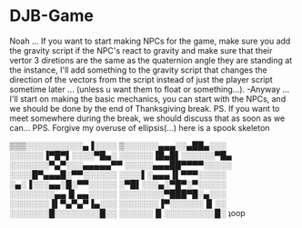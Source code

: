 # DJB-Game
Noah ... If you want to start making NPCs for the game, make sure you add the gravity script if the NPC's react 
to gravity and make sure that their vertor 3 diretions are the same as the quaternion angle they are standing at
the instance, I'll add something to the gravity script that changes the direction of the vectors from the script 
instead of just the player script sometime later ...  (unless u want them to float or something...).
-Anyway ... I'll start on making the basic mechanics, you can start with the NPCs, and we should be done by the 
end of Thanksgiving break.
PS. If you want to meet somewhere during the break, we should discuss that as soon as we can...
PPS. Forgive my overuse of ellipsis(...) here is a spook skeleton

▒▒▒░░░░░░░░░░▄▐░░░░
▒░░░░░░▄▄▄░░▄██▄░░░
░░░░░░▐▀█▀▌░░░░▀█▄░
░░░░░░▐█▄█▌░░░░░░▀█▄
░░░░░░░▀▄▀░░░▄▄▄▄▄▀▀
░░░░░▄▄▄██▀▀▀▀░░░░░
░░░░█▀▄▄▄█░▀▀░░░░░░
░░░░▌░▄▄▄▐▌▀▀▀░░░░░
░▄░▐░░░▄▄░█░▀▀░░░░░
░▀█▌░░░▄░▀█▀░▀░░░░░
░░░░░░░░▄▄▐▌▄▄░░░░░
░░░░░░░░▀███▀█░▄░░░
░░░░░░░▐▌▀▄▀▄▀▐▄░░░
░░░░░░░▐▀░░░░░░▐▌░░
░░░░░░░█░░░░░░░░█░░
░░░░░░▐▌░░░░░░░░░█░ ʇoop
